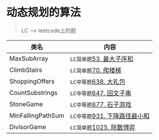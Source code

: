 # 动态规划的算法  
> LC --> leetcode上的题

类名|内容
---|---
MaxSubArray | `LC简单题`[53. 最大子序和](https://leetcode-cn.com/problems/maximum-subarray/submissions/)
ClimbStairs | `LC简单题`[70. 爬楼梯](https://leetcode-cn.com/problems/climbing-stairs/)
ShoppingOffers | `LC中等题`[638. 大礼包](https://leetcode-cn.com/problems/shopping-offers/comments/)
CountSubstrings | `LC中等题`[647. 回文子串](https://leetcode-cn.com/problems/palindromic-substrings/submissions/)
StoneGame | `LC中等题`[877. 石子游戏](https://leetcode-cn.com/problems/stone-game/)
MinFallingPathSum | `LC中等题`[931. 下降路径最小和](https://leetcode-cn.com/problems/minimum-falling-path-sum/comments/)
DivisorGame | `LC简单题`[1025. 除数博弈](https://leetcode-cn.com/problems/divisor-game/comments/)
